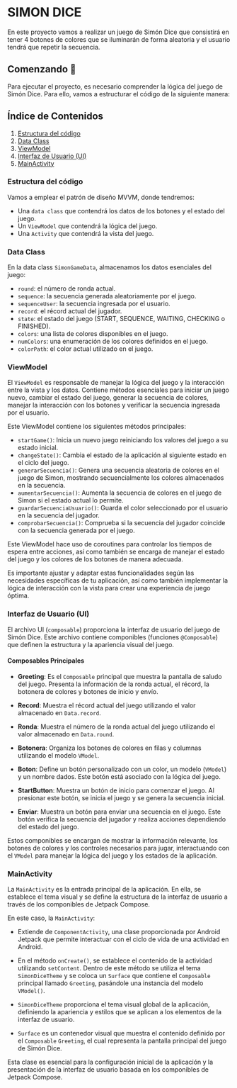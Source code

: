 # SIMON DICE
En este proyecto vamos a realizar un juego de Simón Dice que consistirá en tener 4 botones de colores que se iluminarán de forma aleatoria y el usuario tendrá que repetir la secuencia.

## Comenzando 🚀
Para ejecutar el proyecto, es necesario comprender la lógica del juego de Simón Dice. Para ello, vamos a estructurar el código de la siguiente manera:
## Índice de Contenidos

1. [Estructura del código](#estructura-del-código)
2. [Data Class](#data-class)
3. [ViewModel](#viewmodel)
4. [Interfaz de Usuario (UI)](#interfaz-de-usuario-ui)
5. [MainActivity](#mainactivity)

### Estructura del código
Vamos a emplear el patrón de diseño MVVM, donde tendremos:
- Una `data class` que contendrá los datos de los botones y el estado del juego.
- Un `ViewModel` que contendrá la lógica del juego.
- Una `Activity` que contendrá la vista del juego.

### Data Class
En la data class `SimonGameData`, almacenamos los datos esenciales del juego:
- `round`: el número de ronda actual.
- `sequence`: la secuencia generada aleatoriamente por el juego.
- `sequenceUser`: la secuencia ingresada por el usuario.
- `record`: el récord actual del jugador.
- `state`: el estado del juego (START, SEQUENCE, WAITING, CHECKING o FINISHED).
- `colors`: una lista de colores disponibles en el juego.
- `numColors`: una enumeración de los colores definidos en el juego.
- `colorPath`: el color actual utilizado en el juego.

### ViewModel

El `ViewModel` es responsable de manejar la lógica del juego y la interacción entre la vista y los datos. Contiene métodos esenciales para iniciar un juego nuevo, cambiar el estado del juego, generar la secuencia de colores, manejar la interacción con los botones y verificar la secuencia ingresada por el usuario.

Este ViewModel contiene los siguientes métodos principales:

- `startGame()`: Inicia un nuevo juego reiniciando los valores del juego a su estado inicial.
- `changeState()`: Cambia el estado de la aplicación al siguiente estado en el ciclo del juego.
- `generarSecuencia()`: Genera una secuencia aleatoria de colores en el juego de Simon, mostrando secuencialmente los colores almacenados en la secuencia.
- `aumentarSecuencia()`: Aumenta la secuencia de colores en el juego de Simon si el estado actual lo permite.
- `guardarSecuenciaUsuario()`: Guarda el color seleccionado por el usuario en la secuencia del jugador.
- `comprobarSecuencia()`: Comprueba si la secuencia del jugador coincide con la secuencia generada por el juego.

Este ViewModel hace uso de coroutines para controlar los tiempos de espera entre acciones, así como también se encarga de manejar el estado del juego y los colores de los botones de manera adecuada.

Es importante ajustar y adaptar estas funcionalidades según las necesidades específicas de tu aplicación, así como también implementar la lógica de interacción con la vista para crear una experiencia de juego óptima.

### Interfaz de Usuario (UI)

El archivo UI (`composable`) proporciona la interfaz de usuario del juego de Simón Dice. Este archivo contiene componibles (funciones `@Composable`) que definen la estructura y la apariencia visual del juego.

#### Composables Principales

- **Greeting**: Es el `Composable` principal que muestra la pantalla de saludo del juego. Presenta la información de la ronda actual, el récord, la botonera de colores y botones de inicio y envío.

- **Record**: Muestra el récord actual del juego utilizando el valor almacenado en `Data.record`.

- **Ronda**: Muestra el número de la ronda actual del juego utilizando el valor almacenado en `Data.round`.

- **Botonera**: Organiza los botones de colores en filas y columnas utilizando el modelo `VModel`.

- **Boton**: Define un botón personalizado con un color, un modelo (`VModel`) y un nombre dados. Este botón está asociado con la lógica del juego.

- **StartButton**: Muestra un botón de inicio para comenzar el juego. Al presionar este botón, se inicia el juego y se genera la secuencia inicial.

- **Enviar**: Muestra un botón para enviar una secuencia en el juego. Este botón verifica la secuencia del jugador y realiza acciones dependiendo del estado del juego.

Estos componibles se encargan de mostrar la información relevante, los botones de colores y los controles necesarios para jugar, interactuando con el `VModel` para manejar la lógica del juego y los estados de la aplicación.

### MainActivity

La `MainActivity` es la entrada principal de la aplicación. En ella, se establece el tema visual y se define la estructura de la interfaz de usuario a través de los componibles de Jetpack Compose.

En este caso, la `MainActivity`:

- Extiende de `ComponentActivity`, una clase proporcionada por Android Jetpack que permite interactuar con el ciclo de vida de una actividad en Android.

- En el método `onCreate()`, se establece el contenido de la actividad utilizando `setContent`. Dentro de este método se utiliza el tema `SimonDiceTheme` y se coloca un `Surface` que contiene el `Composable` principal llamado `Greeting`, pasándole una instancia del modelo `VModel()`.

- `SimonDiceTheme` proporciona el tema visual global de la aplicación, definiendo la apariencia y estilos que se aplican a los elementos de la interfaz de usuario.

- `Surface` es un contenedor visual que muestra el contenido definido por el `Composable` `Greeting`, el cual representa la pantalla principal del juego de Simón Dice.

Esta clase es esencial para la configuración inicial de la aplicación y la presentación de la interfaz de usuario basada en los componibles de Jetpack Compose.



